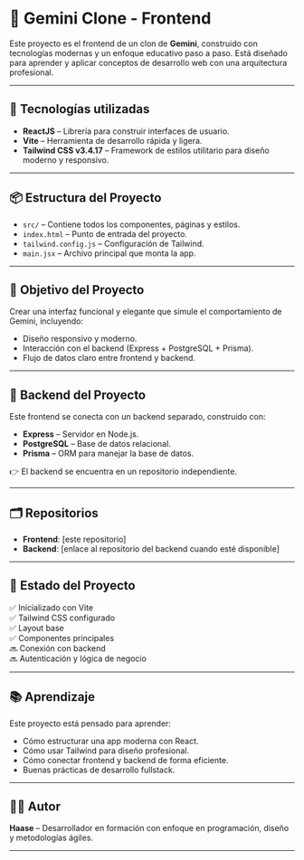 # 🌟 Gemini Clone - Frontend

Este proyecto es el frontend de un clon de **Gemini**, construido con tecnologías modernas y un enfoque educativo paso a paso. Está diseñado para aprender y aplicar conceptos de desarrollo web con una arquitectura profesional.

---

## 🧰 Tecnologías utilizadas

- **ReactJS** – Librería para construir interfaces de usuario.
- **Vite** – Herramienta de desarrollo rápida y ligera.
- **Tailwind CSS v3.4.17** – Framework de estilos utilitario para diseño moderno y responsivo.

---

## 📦 Estructura del Proyecto

- `src/` – Contiene todos los componentes, páginas y estilos.
- `index.html` – Punto de entrada del proyecto.
- `tailwind.config.js` – Configuración de Tailwind.
- `main.jsx` – Archivo principal que monta la app.

---

## 🚀 Objetivo del Proyecto

Crear una interfaz funcional y elegante que simule el comportamiento de Gemini, incluyendo:

- Diseño responsivo y moderno.
- Interacción con el backend (Express + PostgreSQL + Prisma).
- Flujo de datos claro entre frontend y backend.

---

## 🧱 Backend del Proyecto

Este frontend se conecta con un backend separado, construido con:

- **Express** – Servidor en Node.js.
- **PostgreSQL** – Base de datos relacional.
- **Prisma** – ORM para manejar la base de datos.

👉 El backend se encuentra en un repositorio independiente.

---

## 🗂️ Repositorios

- **Frontend**: [este repositorio]
- **Backend**: [enlace al repositorio del backend cuando esté disponible]

---

## 🧪 Estado del Proyecto

✅ Inicializado con Vite  
✅ Tailwind CSS configurado  
✅ Layout base  
✅ Componentes principales  
🔜 Conexión con backend  
🔜 Autenticación y lógica de negocio

---

## 📚 Aprendizaje

Este proyecto está pensado para aprender:

- Cómo estructurar una app moderna con React.
- Cómo usar Tailwind para diseño profesional.
- Cómo conectar frontend y backend de forma eficiente.
- Buenas prácticas de desarrollo fullstack.

---

## 🧑‍💻 Autor

**Haase** – Desarrollador en formación con enfoque en programación, diseño y metodologías ágiles.

---
